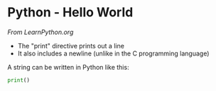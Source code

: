 # Python - Hello World

*From LearnPython.org*

* The "print" directive prints out a line
* It also includes a newline (unlike in the C programming language)

A string can be written in Python like this:

```python
print()
```

